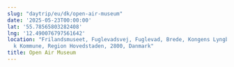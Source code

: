 ```yaml
---
slug: "daytrip/eu/dk/open-air-museum"
date: '2025-05-23T00:00:00'
lat: '55.78565803282408'
lng: '12.490076797561642'
location: "Frilandsmuseet, Fuglevadsvej, Fuglevad, Brede, Kongens Lyngby, Lyngby-Taarb\xE6\
  k Kommune, Region Hovedstaden, 2800, Danmark"
title: Open Air Museum
---
```



